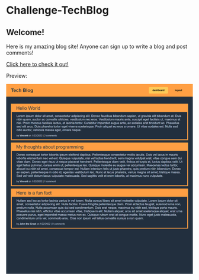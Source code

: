 # Challenge-TechBlog

## Welcome!

Here is my amazing blog site! Anyone can sign up to write a blog and post comments!

[Click here to check it out!](https://sleepy-brook-70860.herokuapp.com/)

Preview:

![Screenshot Preview](./public/img/screenshot.png)
